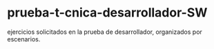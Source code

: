 # prueba-t-cnica-desarrollador-SW
ejercicios solicitados en la prueba de desarrollador, organizados por escenarios.
